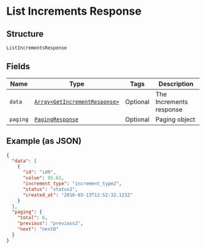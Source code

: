 
# List Increments Response

## Structure

`ListIncrementsResponse`

## Fields

| Name | Type | Tags | Description |
|  --- | --- | --- | --- |
| `data` | [`Array<GetIncrementResponse>`](../../doc/models/get-increment-response.md) | Optional | The Increments response |
| `paging` | [`PagingResponse`](../../doc/models/paging-response.md) | Optional | Paging object |

## Example (as JSON)

```json
{
  "data": [
    {
      "id": "id0",
      "value": 95.62,
      "increment_type": "increment_type2",
      "status": "status2",
      "created_at": "2016-03-13T12:52:32.123Z"
    }
  ],
  "paging": {
    "total": 6,
    "previous": "previous2",
    "next": "next8"
  }
}
```


